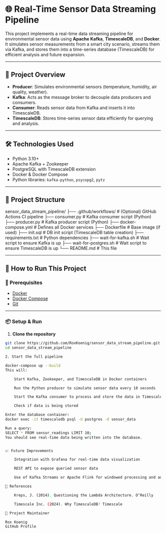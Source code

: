 # 🌐 Real-Time Sensor Data Streaming Pipeline

This project implements a real-time data streaming pipeline for environmental sensor data using **Apache Kafka**, **TimescaleDB**, and **Docker**. It simulates sensor measurements from a smart city scenario, streams them via Kafka, and stores them into a time-series database (TimescaleDB) for efficient analysis and future expansion.

---

## 📌 Project Overview

- **Producer**: Simulates environmental sensors (temperature, humidity, air quality, weather).
- **Kafka**: Acts as the message broker to decouple data producers and consumers.
- **Consumer**: Reads sensor data from Kafka and inserts it into TimescaleDB.
- **TimescaleDB**: Stores time-series sensor data efficiently for querying and analysis.

---

## 🛠️ Technologies Used

- Python 3.10+
- Apache Kafka + Zookeeper
- PostgreSQL with TimescaleDB extension
- Docker & Docker Compose
- Python libraries: `kafka-python`, `psycopg2`, `pytz`

---

## 📂 Project Structure

sensor_data_stream_pipeline/ ├── .github/workflows/ # (Optional) GitHub Actions CI pipeline ├── consumer.py # Kafka consumer script (Python) ├── producer.py # Kafka producer script (Python) ├── docker-compose.yml # Defines all Docker services ├── Dockerfile # Base image (if used) ├── init.sql # DB init script (TimescaleDB table creation) ├── requirements.txt # Python dependencies ├── wait-for-kafka.sh # Wait script to ensure Kafka is up ├── wait-for-postgres.sh # Wait script to ensure TimescaleDB is up └── README.md # This file

---

## 🚀 How to Run This Project

### 🔧 Prerequisites

- [Docker](https://www.docker.com/)
- [Docker Compose](https://docs.docker.com/compose/)
- [Git](https://git-scm.com/)

---

### 📦 Setup & Run

1. **Clone the repository**

```bash
git clone https://github.com/RoxKoenig/sensor_data_stream_pipeline.git
cd sensor_data_stream_pipeline

2. Start the full pipeline

docker-compose up --build
This will:

    Start Kafka, Zookeeper, and TimescaleDB in Docker containers

    Run the Python producer to simulate sensor data every 10 seconds

    Start the Kafka consumer to process and store the data in TimescaleDB

    Check if data is being stored

Enter the database container:
docker exec -it timescaledb psql -U postgres -d sensor_data

Run a query:
SELECT * FROM sensor_readings LIMIT 10;
You should see real-time data being written into the database.


📈 Future Improvements

    Integration with Grafana for real-time data visualization

    REST API to expose queried sensor data

    Use of Kafka Streams or Apache Flink for windowed processing and analytics

📄 References

    Kreps, J. (2014). Questioning the Lambda Architecture. O’Reilly

    Timescale Inc. (2024). Why TimescaleDB? Timescale

🔗 Project Maintainer

Rox Koenig
GitHub Profile


